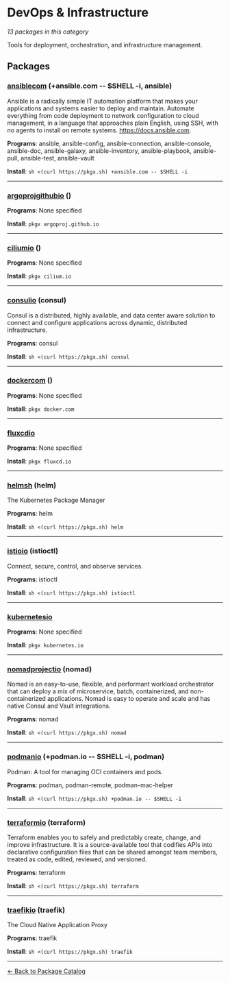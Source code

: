 # DevOps & Infrastructure

*13 packages in this category*

Tools for deployment, orchestration, and infrastructure management.

## Packages

### [ansiblecom](../packages/ansiblecom.md) (+ansible.com -- $SHELL -i, ansible)

Ansible is a radically simple IT automation platform that makes your applications and systems easier to deploy and maintain. Automate everything from code deployment to network configuration to cloud management, in a language that approaches plain English, using SSH, with no agents to install on remote systems. https://docs.ansible.com.

**Programs**: ansible, ansible-config, ansible-connection, ansible-console, ansible-doc, ansible-galaxy, ansible-inventory, ansible-playbook, ansible-pull, ansible-test, ansible-vault

**Install**: `sh <(curl https://pkgx.sh) +ansible.com -- $SHELL -i`

---

### [argoprojgithubio](../packages/argoprojgithubio.md) ()

**Programs**: None specified

**Install**: `pkgx argoproj.github.io`

---

### [ciliumio](../packages/ciliumio.md) ()

**Programs**: None specified

**Install**: `pkgx cilium.io`

---

### [consulio](../packages/consulio.md) (consul)

Consul is a distributed, highly available, and data center aware solution to connect and configure applications across dynamic, distributed infrastructure.

**Programs**: consul

**Install**: `sh <(curl https://pkgx.sh) consul`

---

### [dockercom](../packages/dockercom.md) ()

**Programs**: None specified

**Install**: `pkgx docker.com`

---

### [fluxcdio](../packages/fluxcdio.md)

**Programs**: None specified

**Install**: `pkgx fluxcd.io`

---

### [helmsh](../packages/helmsh.md) (helm)

The Kubernetes Package Manager

**Programs**: helm

**Install**: `sh <(curl https://pkgx.sh) helm`

---

### [istioio](../packages/istioio.md) (istioctl)

Connect, secure, control, and observe services.

**Programs**: istioctl

**Install**: `sh <(curl https://pkgx.sh) istioctl`

---

### [kubernetesio](../packages/kubernetesio.md)

**Programs**: None specified

**Install**: `pkgx kubernetes.io`

---

### [nomadprojectio](../packages/nomadprojectio.md) (nomad)

Nomad is an easy-to-use, flexible, and performant workload orchestrator that can deploy a mix of microservice, batch, containerized, and non-containerized applications. Nomad is easy to operate and scale and has native Consul and Vault integrations.

**Programs**: nomad

**Install**: `sh <(curl https://pkgx.sh) nomad`

---

### [podmanio](../packages/podmanio.md) (+podman.io -- $SHELL -i, podman)

Podman: A tool for managing OCI containers and pods.

**Programs**: podman, podman-remote, podman-mac-helper

**Install**: `sh <(curl https://pkgx.sh) +podman.io -- $SHELL -i`

---

### [terraformio](../packages/terraformio.md) (terraform)

Terraform enables you to safely and predictably create, change, and improve infrastructure. It is a source-available tool that codifies APIs into declarative configuration files that can be shared amongst team members, treated as code, edited, reviewed, and versioned.

**Programs**: terraform

**Install**: `sh <(curl https://pkgx.sh) terraform`

---

### [traefikio](../packages/traefikio.md) (traefik)

The Cloud Native Application Proxy

**Programs**: traefik

**Install**: `sh <(curl https://pkgx.sh) traefik`

---

[← Back to Package Catalog](../package-catalog.md)
